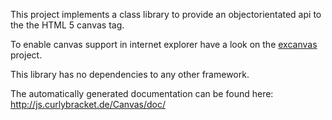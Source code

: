 This project implements a class library to provide an objectorientated api to the  the HTML 5 canvas tag.

To enable canvas support in internet explorer have a look on the [excanvas](http://code.google.com/p/explorercanvas/) project.

This library has no dependencies to any other framework.

The automatically generated documentation can be found here: http://js.curlybracket.de/Canvas/doc/